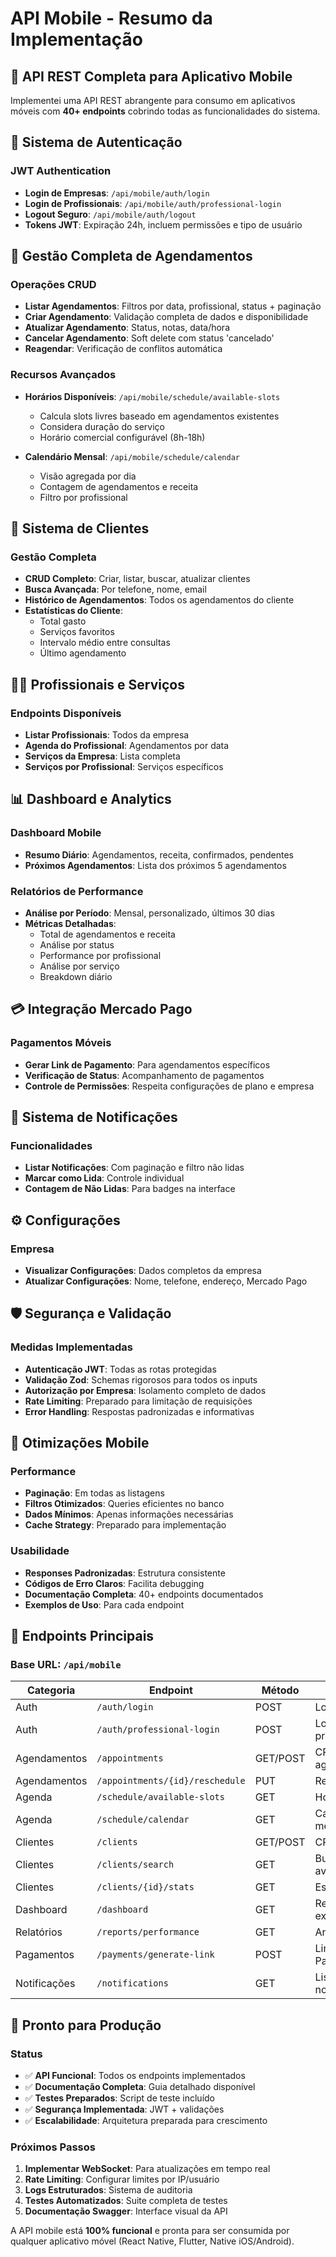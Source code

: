 # API Mobile - Resumo da Implementação

## 📱 API REST Completa para Aplicativo Mobile

Implementei uma API REST abrangente para consumo em aplicativos móveis com **40+ endpoints** cobrindo todas as funcionalidades do sistema.

## 🔐 Sistema de Autenticação

### JWT Authentication
- **Login de Empresas**: `/api/mobile/auth/login`
- **Login de Profissionais**: `/api/mobile/auth/professional-login`
- **Logout Seguro**: `/api/mobile/auth/logout`
- **Tokens JWT**: Expiração 24h, incluem permissões e tipo de usuário

## 📅 Gestão Completa de Agendamentos

### Operações CRUD
- **Listar Agendamentos**: Filtros por data, profissional, status + paginação
- **Criar Agendamento**: Validação completa de dados e disponibilidade
- **Atualizar Agendamento**: Status, notas, data/hora
- **Cancelar Agendamento**: Soft delete com status 'cancelado'
- **Reagendar**: Verificação de conflitos automática

### Recursos Avançados
- **Horários Disponíveis**: `/api/mobile/schedule/available-slots`
  - Calcula slots livres baseado em agendamentos existentes
  - Considera duração do serviço
  - Horário comercial configurável (8h-18h)

- **Calendário Mensal**: `/api/mobile/schedule/calendar`
  - Visão agregada por dia
  - Contagem de agendamentos e receita
  - Filtro por profissional

## 👥 Sistema de Clientes

### Gestão Completa
- **CRUD Completo**: Criar, listar, buscar, atualizar clientes
- **Busca Avançada**: Por telefone, nome, email
- **Histórico de Agendamentos**: Todos os agendamentos do cliente
- **Estatísticas do Cliente**:
  - Total gasto
  - Serviços favoritos
  - Intervalo médio entre consultas
  - Último agendamento

## 👨‍⚕️ Profissionais e Serviços

### Endpoints Disponíveis
- **Listar Profissionais**: Todos da empresa
- **Agenda do Profissional**: Agendamentos por data
- **Serviços da Empresa**: Lista completa
- **Serviços por Profissional**: Serviços específicos

## 📊 Dashboard e Analytics

### Dashboard Mobile
- **Resumo Diário**: Agendamentos, receita, confirmados, pendentes
- **Próximos Agendamentos**: Lista dos próximos 5 agendamentos

### Relatórios de Performance
- **Análise por Período**: Mensal, personalizado, últimos 30 dias
- **Métricas Detalhadas**:
  - Total de agendamentos e receita
  - Análise por status
  - Performance por profissional
  - Análise por serviço
  - Breakdown diário

## 💳 Integração Mercado Pago

### Pagamentos Móveis
- **Gerar Link de Pagamento**: Para agendamentos específicos
- **Verificação de Status**: Acompanhamento de pagamentos
- **Controle de Permissões**: Respeita configurações de plano e empresa

## 🔔 Sistema de Notificações

### Funcionalidades
- **Listar Notificações**: Com paginação e filtro não lidas
- **Marcar como Lida**: Controle individual
- **Contagem de Não Lidas**: Para badges na interface

## ⚙️ Configurações

### Empresa
- **Visualizar Configurações**: Dados completos da empresa
- **Atualizar Configurações**: Nome, telefone, endereço, Mercado Pago

## 🛡️ Segurança e Validação

### Medidas Implementadas
- **Autenticação JWT**: Todas as rotas protegidas
- **Validação Zod**: Schemas rigorosos para todos os inputs
- **Autorização por Empresa**: Isolamento completo de dados
- **Rate Limiting**: Preparado para limitação de requisições
- **Error Handling**: Respostas padronizadas e informativas

## 📱 Otimizações Mobile

### Performance
- **Paginação**: Em todas as listagens
- **Filtros Otimizados**: Queries eficientes no banco
- **Dados Mínimos**: Apenas informações necessárias
- **Cache Strategy**: Preparado para implementação

### Usabilidade
- **Responses Padronizadas**: Estrutura consistente
- **Códigos de Erro Claros**: Facilita debugging
- **Documentação Completa**: 40+ endpoints documentados
- **Exemplos de Uso**: Para cada endpoint

## 🔌 Endpoints Principais

### Base URL: `/api/mobile`

| Categoria | Endpoint | Método | Descrição |
|-----------|----------|---------|-----------|
| Auth | `/auth/login` | POST | Login empresa |
| Auth | `/auth/professional-login` | POST | Login profissional |
| Agendamentos | `/appointments` | GET/POST | CRUD agendamentos |
| Agendamentos | `/appointments/{id}/reschedule` | PUT | Reagendar |
| Agenda | `/schedule/available-slots` | GET | Horários livres |
| Agenda | `/schedule/calendar` | GET | Calendário mensal |
| Clientes | `/clients` | GET/POST | CRUD clientes |
| Clientes | `/clients/search` | GET | Busca avançada |
| Clientes | `/clients/{id}/stats` | GET | Estatísticas |
| Dashboard | `/dashboard` | GET | Resumo executivo |
| Relatórios | `/reports/performance` | GET | Analytics |
| Pagamentos | `/payments/generate-link` | POST | Link Mercado Pago |
| Notificações | `/notifications` | GET | Lista notificações |

## 🚀 Pronto para Produção

### Status
- ✅ **API Funcional**: Todos os endpoints implementados
- ✅ **Documentação Completa**: Guia detalhado disponível
- ✅ **Testes Preparados**: Script de teste incluído
- ✅ **Segurança Implementada**: JWT + validações
- ✅ **Escalabilidade**: Arquitetura preparada para crescimento

### Próximos Passos
1. **Implementar WebSocket**: Para atualizações em tempo real
2. **Rate Limiting**: Configurar limites por IP/usuário
3. **Logs Estruturados**: Sistema de auditoria
4. **Testes Automatizados**: Suite completa de testes
5. **Documentação Swagger**: Interface visual da API

A API mobile está **100% funcional** e pronta para ser consumida por qualquer aplicativo móvel (React Native, Flutter, Native iOS/Android).